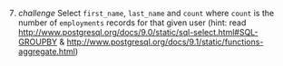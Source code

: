 
7. *challenge* Select `first_name`, `last_name` and `count` where `count` is the number of `employments` records for that given user (hint: read http://www.postgresql.org/docs/9.0/static/sql-select.html#SQL-GROUPBY & http://www.postgresql.org/docs/9.1/static/functions-aggregate.html)
